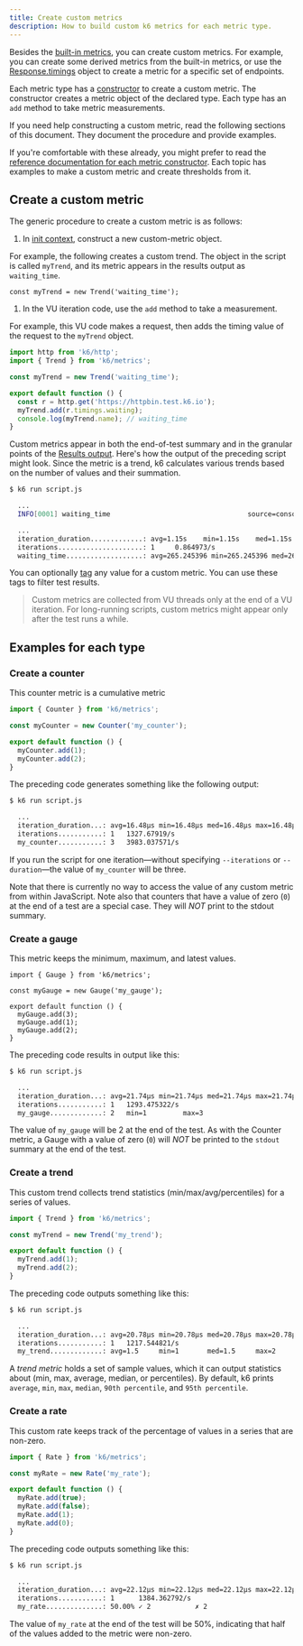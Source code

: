 ```yaml
---
title: Create custom metrics
description: How to build custom k6 metrics for each metric type.
---
```


Besides the [built-in metrics](/results-output/metrics-reference), you can create custom metrics.
For example, you can create some derived metrics from the built-in metrics, or use the [Response.timings](/javascript-api/k6-http/response) object to create a metric for a specific set of endpoints.

Each metric type has a [constructor](https://developer.mozilla.org/en-US/docs/Web/JavaScript/Reference/Classes/constructor) to create a custom metric.
The constructor creates a metric object of the declared type. Each type has an `add` method to take metric measurements.

If you need help constructing a custom metric, read the following sections of this document.
They document the procedure and provide examples.

If you're comfortable with these already, you might prefer to read the [reference documentation for each metric constructor](/javascript-api/k6-metrics).
Each topic has examples to make a custom metric and create thresholds from it.

## Create a custom metric

The generic procedure to create a custom metric is as follows:

1. In [init context](/using-k6/test-lifecycle), construct a new custom-metric object.

  For example, the following creates a custom trend. The object in the script is called `myTrend`, and its metric appears in the results output as `waiting_time`.
  
   ```
   const myTrend = new Trend('waiting_time');
   ```

1. In the VU iteration code, use the `add` method to take a measurement.

For example, this VU code makes a request, then adds the timing value of the request to the `myTrend` object.
 

<CodeGroup lineNumbers={[true]}>

```javascript
import http from 'k6/http';
import { Trend } from 'k6/metrics';

const myTrend = new Trend('waiting_time');

export default function () {
  const r = http.get('https://httpbin.test.k6.io');
  myTrend.add(r.timings.waiting);
  console.log(myTrend.name); // waiting_time
}
```

</CodeGroup>

Custom metrics appear in both the end-of-test summary and in the granular points of the [Results output](/results-output).
Here's how the output of the preceding script might look. Since the metric is a trend, k6 calculates various trends based on the number of values and their summation.

  <CodeGroup lineNumbers={[false]}>

```bash
$ k6 run script.js

  ...
  INFO[0001] waiting_time                                  source=console

  ...
  iteration_duration.............: avg=1.15s    min=1.15s    med=1.15s    max=1.15s    p(90)=1.15s    p(95)=1.15s
  iterations.....................: 1     0.864973/s
  waiting_time...................: avg=265.245396 min=265.245396 med=265.245396 max=265.245396 p(90)=265.245396 p(95)=265.245396
```

</CodeGroup>

You can optionally [tag](/using-k6/tags-and-groups) any value for a custom metric.
You can use these tags to filter test results.

<Blockquote mod="note" title="">

Custom metrics are collected from VU threads only at the end of a VU iteration.
For long-running scripts, custom metrics might appear only after the test runs a while.

</Blockquote>

## Examples for each type
### Create a counter

This counter metric is a cumulative metric

<CodeGroup lineNumbers={[true]}>

```javascript
import { Counter } from 'k6/metrics';

const myCounter = new Counter('my_counter');

export default function () {
  myCounter.add(1);
  myCounter.add(2);
}
```

</CodeGroup>

The preceding code generates something like the following output:

<CodeGroup lineNumbers={[false]}>

```bash
$ k6 run script.js

  ...
  iteration_duration...: avg=16.48µs min=16.48µs med=16.48µs max=16.48µs p(90)=16.48µs p(95)=16.48µs
  iterations...........: 1   1327.67919/s
  my_counter...........: 3   3983.037571/s
```

</CodeGroup>

If you run the script for one iteration&mdash;without specifying `--iterations` or `--duration`&mdash;the value of `my_counter` will be three.

Note that there is currently no way to access the value of any custom metric from within JavaScript.
Note also that counters that have a value of zero (`0`) at the end of a test are a special case.
They will _NOT_ print to the stdout summary.

### Create a gauge

This metric keeps the minimum, maximum, and latest values.

<CodeGroup lineNumbers={[true]}>

```javascrip            t
import { Gauge } from 'k6/metrics';

const myGauge = new Gauge('my_gauge');

export default function () {
  myGauge.add(3);
  myGauge.add(1);
  myGauge.add(2);
}
```

</CodeGroup>

The preceding code results in output like this:

<CodeGroup lineNumbers={[false]}>

```bash
$ k6 run script.js

  ...
  iteration_duration...: avg=21.74µs min=21.74µs med=21.74µs max=21.74µs p(90)=21.74µs p(95)=21.74µs
  iterations...........: 1   1293.475322/s
  my_gauge.............: 2   min=1         max=3
```

</CodeGroup>

The value of `my_gauge` will be 2 at the end of the test.
As with the Counter metric, a Gauge with a value of zero (`0`) will *NOT* be printed to the `stdout` summary at the end of the test.

### Create a trend 

This custom trend collects trend statistics (min/max/avg/percentiles) for a series of values.

<CodeGroup lineNumbers={[true]}>

```javascript
import { Trend } from 'k6/metrics';

const myTrend = new Trend('my_trend');

export default function () {
  myTrend.add(1);
  myTrend.add(2);
}
```

</CodeGroup>

The preceding code outputs something like this:

<CodeGroup lineNumbers={[false]}>

```bash
$ k6 run script.js

  ...
  iteration_duration...: avg=20.78µs min=20.78µs med=20.78µs max=20.78µs p(90)=20.78µs p(95)=20.78µs
  iterations...........: 1   1217.544821/s
  my_trend.............: avg=1.5     min=1       med=1.5     max=2       p(90)=1.9     p(95)=1.95
```

</CodeGroup>

A _trend metric_ holds a set of sample values, which it can output statistics about (min, max, average, median, or percentiles).
By default, k6 prints `average`, `min`, `max`, `median`, `90th percentile`, and `95th percentile`.

### Create a rate 

This custom rate keeps track of the percentage of values in a series that are non-zero.

<CodeGroup lineNumbers={[true]}>

```javascript
import { Rate } from 'k6/metrics';

const myRate = new Rate('my_rate');

export default function () {
  myRate.add(true);
  myRate.add(false);
  myRate.add(1);
  myRate.add(0);
}
```
    
</CodeGroup>

The preceding code outputs something like this:

<CodeGroup lineNumbers={[false]}>

```bash
$ k6 run script.js

  ...
  iteration_duration...: avg=22.12µs min=22.12µs med=22.12µs max=22.12µs p(90)=22.12µs p(95)=22.12µs
  iterations...........: 1      1384.362792/s
  my_rate..............: 50.00% ✓ 2           ✗ 2
```

</CodeGroup>

The value of `my_rate` at the end of the test will be 50%, indicating that half of the values added to the metric were non-zero.


